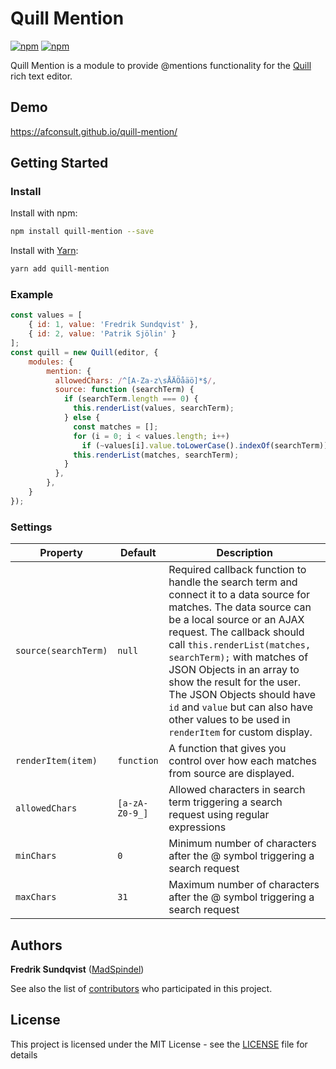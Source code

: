 # Quill Mention
[![npm](https://img.shields.io/npm/v/quill-mention.svg)]() [![npm](https://img.shields.io/npm/l/quill-mention.svg)]()

Quill Mention is a module to provide @mentions functionality for the [Quill](https://quilljs.com/) rich text editor.

## Demo
https://afconsult.github.io/quill-mention/

## Getting Started
### Install
Install with npm:
```bash
npm install quill-mention --save
```
Install with [Yarn](https://yarnpkg.com/en/):
```bash
yarn add quill-mention
```

### Example
```javascript
const values = [
    { id: 1, value: 'Fredrik Sundqvist' },
    { id: 2, value: 'Patrik Sjölin' }
];
const quill = new Quill(editor, {
    modules: {
        mention: {
          allowedChars: /^[A-Za-z\sÅÄÖåäö]*$/,
          source: function (searchTerm) {
            if (searchTerm.length === 0) {
              this.renderList(values, searchTerm);
            } else {
              const matches = [];
              for (i = 0; i < values.length; i++)
                if (~values[i].value.toLowerCase().indexOf(searchTerm)) matches.push(values[i]);
              this.renderList(matches, searchTerm);
            }
          },
        },
    }
});
```

### Settings
| Property             | Default        | Description  |
| -------------------- | -------------- | ------------ |
| `source(searchTerm)` | `null`         | Required callback function to handle the search term and connect it to a data source for matches. The data source can be a local source or an AJAX request. The callback should call `this.renderList(matches, searchTerm);` with matches of JSON Objects in an array to show the result for the user. The JSON Objects should have `id` and `value` but can also have other values to be used in `renderItem` for custom display. |
| `renderItem(item)` | `function` | A function that gives you control over how each matches from source are displayed. |
| `allowedChars`       | `[a-zA-Z0-9_]` | Allowed characters in search term triggering a search request using regular expressions |
| `minChars`           | `0`            | Minimum number of characters after the @ symbol triggering a search request |
| `maxChars`           | `31`           | Maximum number of characters after the @ symbol triggering a search request |


## Authors

**Fredrik Sundqvist** ([MadSpindel](https://github.com/MadSpindel))

See also the list of [contributors](https://github.com/afconsult/quill-mention/contributors) who participated in this project.

## License
This project is licensed under the MIT License - see the [LICENSE](LICENSE) file for details